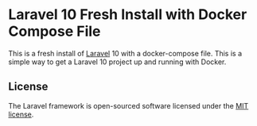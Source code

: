 # Laravel 10 Fresh Install with Docker Compose File

This is a fresh install of [Laravel](https://laravel.com/) 10 with a docker-compose file. This is a simple way to get a Laravel 10 project up and running with Docker.


## License

The Laravel framework is open-sourced software licensed under the [MIT license](https://opensource.org/licenses/MIT).
